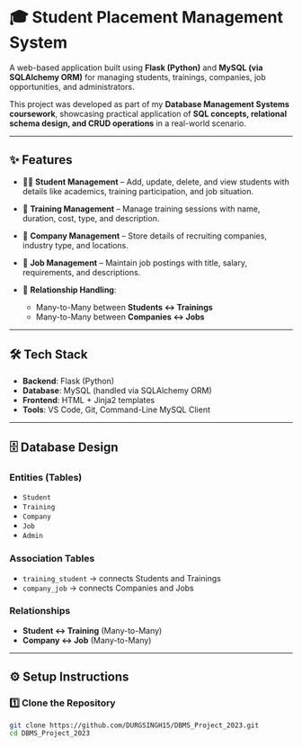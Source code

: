 # 🎓 Student Placement Management System  

A web-based application built using **Flask (Python)** and **MySQL (via SQLAlchemy ORM)** for managing students, trainings, companies, job opportunities, and administrators.  

This project was developed as part of my **Database Management Systems coursework**, showcasing practical application of **SQL concepts, relational schema design, and CRUD operations** in a real-world scenario.

---

## ✨ Features  

- 👨‍🎓 **Student Management** – Add, update, delete, and view students with details like academics, training participation, and job situation.  
- 🏫 **Training Management** – Manage training sessions with name, duration, cost, type, and description.  
- 🏢 **Company Management** – Store details of recruiting companies, industry type, and locations.  
- 💼 **Job Management** – Maintain job postings with title, salary, requirements, and descriptions.  

- 🔗 **Relationship Handling**:
  - Many-to-Many between **Students ↔ Trainings**  
  - Many-to-Many between **Companies ↔ Jobs**  

---

## 🛠️ Tech Stack  

- **Backend**: Flask (Python)  
- **Database**: MySQL (handled via SQLAlchemy ORM)  
- **Frontend**: HTML + Jinja2 templates  
- **Tools**: VS Code, Git, Command-Line MySQL Client  

---

## 🗄️ Database Design  

### Entities (Tables)
- `Student`  
- `Training`  
- `Company`  
- `Job`  
- `Admin`  

### Association Tables
- `training_student` → connects Students and Trainings  
- `company_job` → connects Companies and Jobs  

### Relationships
- **Student ↔ Training** (Many-to-Many)  
- **Company ↔ Job** (Many-to-Many)  

---

## ⚙️ Setup Instructions  

### 1️⃣ Clone the Repository
```bash
git clone https://github.com/DURGSINGH15/DBMS_Project_2023.git
cd DBMS_Project_2023
